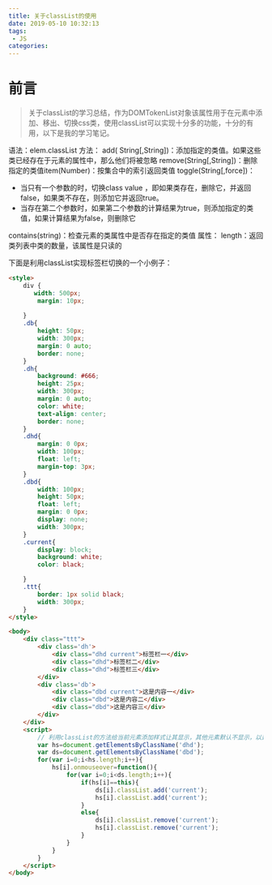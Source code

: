 ```yaml
---
title: 关于classList的使用
date: 2019-05-10 10:32:13
tags:
 - JS
categories:
---
```

# 前言
> 关于classList的学习总结，作为DOMTokenList对象该属性用于在元素中添加、移出、切换css类，使用classList可以实现十分多的功能，十分的有用，以下是我的学习笔记。
<!-- more -->


语法：elem.classList
方法：
add( String[,String])：添加指定的类值。如果这些类已经存在于元素的属性中，那么他们将被忽略
remove(String[,String])：删除指定的类值item(Number)：按集合中的索引返回类值
toggle(String[,force])：
* 当只有一个参数的时，切换class value ，即如果类存在，删除它，并返回false，如果类不存在，则添加它并返回true。
* 当存在第二个参数时，如果第二个参数的计算结果为true，则添加指定的类值，如果计算结果为false，则删除它

contains(string)：检查元素的类属性中是否存在指定的类值
属性：
length：返回类列表中类的数量，该属性是只读的

下面是利用classList实现标签栏切换的一个小例子：
```html
<style>
    div {
       width: 500px;
        margin: 10px;        
        
    }
    .db{
        height: 50px;
        width: 300px;
        margin: 0 auto;
        border: none;
    }
    .dh{
        background: #666;
        height: 25px;
        width: 300px;
        margin: 0 auto;
        color: white;
        text-align: center;
        border: none;
    }
    .dhd{
        margin: 0 0px;
        width: 100px;
        float: left;   
        margin-top: 3px; 
    }
    .dbd{
        width: 100px;
        height: 50px;
        float: left;
        margin: 0 0px;
        display: none;
        width: 300px;
    }
    .current{
        display: block;
        background: white;
        color: black;

    }
    .ttt{
        border: 1px solid black;
        width: 300px;
    }
</style>

<body>
    <div class="ttt">
        <div class='dh'>
            <div class="dhd current">标签栏一</div>
            <div class="dhd">标签栏二</div>
            <div class="dhd">标签栏三</div>
        </div>
        <div class='db'>
            <div class="dbd current">这是内容一</div>
            <div class="dbd">这是内容二</div>
            <div class="dbd">这是内容三</div>
        </div>
    </div>
    <script>
        // 利用classList的方法给当前元素添加样式让其显示，其他元素默认不显示，以达到切换效果
        var hs=document.getElementsByClassName('dhd');
        var ds=document.getElementsByClassName('dbd');
        for(var i=0;i<hs.length;i++){
            hs[i].onmouseover=function(){
                for(var i=0;i<ds.length;i++){
                    if(hs[i]==this){
                        ds[i].classList.add('current');
                        hs[i].classList.add('current');
                    }
                    else{
                        ds[i].classList.remove('current');
                        hs[i].classList.remove('current');
                    }
                }
            }
        }
    </script>
</body>
```
